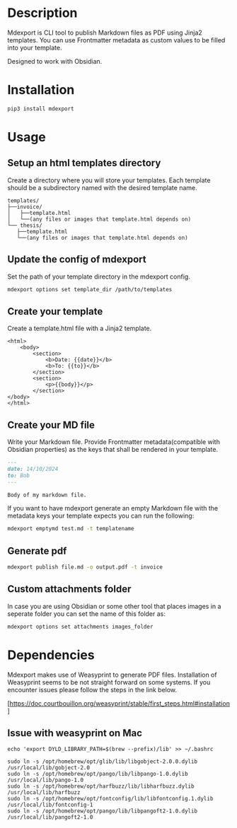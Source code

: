 # Description

Mdexport is CLI tool to publish Markdown files as PDF using Jinja2 templates. You can use Frontmatter metadata as custom values to be filled into your template.

Designed to work with Obsidian.

# Installation

```bash
pip3 install mdexport
```

# Usage

## Setup an html templates directory

Create a directory where you will store your templates. Each template should be a subdirectory named with the desired template name.

```
templates/
├──invoice/
│   ├──template.html
│   └──(any files or images that template.html depends on)
└── thesis/
   ├──template.html
   └──(any files or images that template.html depends on)
```

## Update the config of mdexport

Set the path of your template directory in the mdexport config.

```bash
mdexport options set template_dir /path/to/templates
```

## Create your template

Create a template.html file with a Jinja2 template.

```jinja
<html>
    <body>
        <section>
            <b>Date: {{date}}</b>
            <b>To: {{to}}</b>
        </section>
        <section>
            <p>{{body}}</p>
        </section>
</body>
</html>
```

## Create your MD file

Write your Markdown file. Provide Frontmatter metadata(compatible with Obsidian properties) as the keys that shall be rendered in your template.

```markdown
---
date: 14/10/2024
to: Bob
---

Body of my markdown file.
```

If you want to have mdexport generate an empty Markdown file with the metadata keys your template expects you can run the following:

```bash
mdexport emptymd test.md -t templatename
```

## Generate pdf

```bash
mdexport publish file.md -o output.pdf -t invoice
```

## Custom attachments folder

In case you are using Obsidian or some other tool that places images in a seperate folder you can set the name of this folder as:

```bash
mdexport options set attachments images_folder
```

# Dependencies

Mdexport makes use of Weasyprint to generate PDF files. Installation of Weasyprint
seems to be not straight forward on some systems. If you encounter issues please
follow the steps in the link below.

[https://doc.courtbouillon.org/weasyprint/stable/first_steps.html#installation]

## Issue with weasyprint on Mac

```
echo 'export DYLD_LIBRARY_PATH=$(brew --prefix)/lib' >> ~/.bashrc

sudo ln -s /opt/homebrew/opt/glib/lib/libgobject-2.0.0.dylib /usr/local/lib/gobject-2.0
sudo ln -s /opt/homebrew/opt/pango/lib/libpango-1.0.dylib /usr/local/lib/pango-1.0
sudo ln -s /opt/homebrew/opt/harfbuzz/lib/libharfbuzz.dylib /usr/local/lib/harfbuzz
sudo ln -s /opt/homebrew/opt/fontconfig/lib/libfontconfig.1.dylib /usr/local/lib/fontconfig-1
sudo ln -s /opt/homebrew/opt/pango/lib/libpangoft2-1.0.dylib /usr/local/lib/pangoft2-1.0
```
